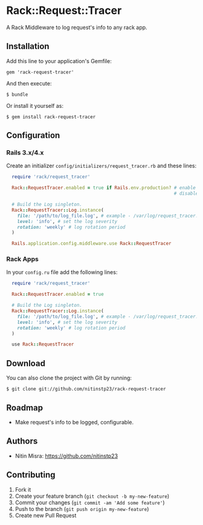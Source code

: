 # Rack::Request::Tracer

A Rack Middleware to log request's info to any rack app.

## Installation

Add this line to your application's Gemfile:

  `gem 'rack-request-tracer'`

And then execute:

  `$ bundle`

Or install it yourself as:

  `$ gem install rack-request-tracer`

## Configuration

### Rails 3.x/4.x

Create an initializer `config/initializers/request_tracer.rb` and these lines:

```ruby
  require 'rack/request_tracer'

  Rack::RequestTracer.enabled = true if Rails.env.production? # enable for production environment,
                                                              # disabled for other environments

  # Build the Log singleton.
  Rack::RequestTracer::Log.instance(
    file: '/path/to/log_file.log', # example - /var/log/request_tracer.log
    level: 'info', # set the log severity
    rotation: 'weekly' # log rotation period
  )

  Rails.application.config.middleware.use Rack::RequestTracer
```


### Rack Apps

In your `config.ru` file add the following lines:

```ruby
  require 'rack/request_tracer'

  Rack::RequestTracer.enabled = true

  # Build the Log singleton.
  Rack::RequestTracer::Log.instance(
    file: '/path/to/log_file.log', # example - /var/log/request_tracer.log
    level: 'info', # set the log severity
    rotation: 'weekly' # log rotation period
  )

  use Rack::RequestTracer
```

## Download

You can also clone the project with Git by running:

  `$ git clone git://github.com/nitinstp23/rack-request-tracer`


## Roadmap
* Make request's info to be logged, configurable.


## Authors
* Nitin Misra: https://github.com/nitinstp23


## Contributing

1. Fork it
2. Create your feature branch (`git checkout -b my-new-feature`)
3. Commit your changes (`git commit -am 'Add some feature'`)
4. Push to the branch (`git push origin my-new-feature`)
5. Create new Pull Request
